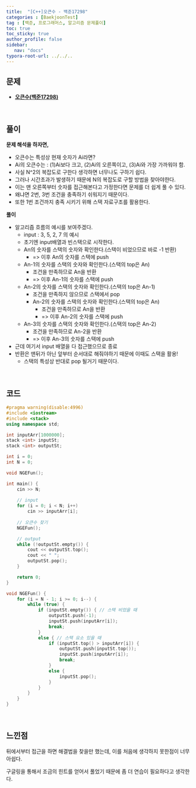 ```yaml
---
title:  "[C++]오큰수 - 백준17298"
categories : [BaekjoonTest]
tag : [백준, 프로그래머스, 알고리즘 문제풀이]
toc: true
toc_sticky: true
author_profile: false
sidebar:
   nav: "docs"
typora-root-url: ../../..
---
```




## 문제

* **[오큰수(백준17298)](https://www.acmicpc.net/problem/17298)**

<br>

## 풀이

**문제 해석을 하자면,**

* 오큰수는 특성상 현재 숫자가 Ai라면?
* Ai의 오큰수는 : (1)Ai보다 크고, (2)Ai의 오른쪽이고, (3)Ai와 가장 가까워야 함.
* 사실 N^2의 복잡도로 구한다 생각하면 너무나도 구하기 쉽다.
* 그러나 시간초과가 발생하기 때문에 N의 복잡도로 구할 방법을 찾아야한다.
* 이는 맨 오른쪽부터 숫자를 접근해본다고 가정한다면 문제를 더 쉽게 풀 수 있다.
* 왜냐면 2번, 3번 조건을 충족하기 쉬워지기 때문이다.
* 또한 1번 조건까지 충족 시키기 위해 스택 자료구조를 활용한다.



**풀이**

* 알고리즘 흐름의 예시를 보여주겠다.
  * input : 3, 5, 2, 7 의 예시
  * 초기엔 input배열과 빈스택으로 시작한다.
  * An의 숫자를 스택의 숫자와 확인한다.(스택이 비었으므로 바로 -1 반환)
    * => 이후 An의 숫자를 스택에 push
  * An-1의 숫자를 스택의 숫자와 확인한다.(스택의 top은 An)
    * 조건을 만족하므로 An을 반환
    * => 이후 An-1의 숫자를 스택에 push
  * An-2의 숫자를 스택의 숫자와 확인한다.(스택의 top은 An-1)
    * 조건을 만족하지 않으므로 스택에서 pop
    * An-2의 숫자를 스택의 숫자와 확인한다.(스택의 top은 An)
      * 조건을 만족하므로 An을 반환
      * => 이후 An-2의 숫자를 스택에 push
  * An-3의 숫자를 스택의 숫자와 확인한다.(스택의 top은 An-2)
    * 조건을 만족하므로 An-2을 반환
    * => 이후 An-3의 숫자를 스택에 push
* 근데 여기서 input 배열을 다 접근했으므로 종료
* 반환은 맨뒤가 아닌 앞부터 순서대로 해줘야하기 때문에 이때도 스택을 활용!
  * 스택의 특성상 반대로 pop 될거기 때문이다.




<br>

## 코드

```c++
#pragma warning(disable:4996)
#include <iostream>
#include <stack>
using namespace std;

int inputArr[1000000];
stack <int> inputSt;
stack <int> outputSt;

int i = 0;
int N = 0;

void NGEFun();

int main() {
	cin >> N;
	
	// input
	for (i = 0; i < N; i++) 
		cin >> inputArr[i];
	
	// 오큰수 찾기
	NGEFun();

	// output
	while (!outputSt.empty()) {
		cout << outputSt.top();
		cout << " ";
		outputSt.pop();
	}

	return 0;
}

void NGEFun() {
	for (i = N - 1; i >= 0; i--) {
		while (true) {
			if (inputSt.empty()) { // 스택 비었을 때
				outputSt.push(-1);
				inputSt.push(inputArr[i]);
				break;
			}
			else { // 스택 요소 있을 때
				if (inputSt.top() > inputArr[i]) {
					outputSt.push(inputSt.top());
					inputSt.push(inputArr[i]);
					break;
				}
				else {
					inputSt.pop();
				}
			}
		}
	}
}
```

<br>

## 느낀점

뒤에서부터 접근을 하면 해결법을 찾을만 했는데, 이를 처음에 생각하지 못한점이 너무 아쉽다.

구글링을 통해서 조금의 힌트를 얻어서 풀었기 때문에 좀 더 연습이 필요하다고 생각한다.
